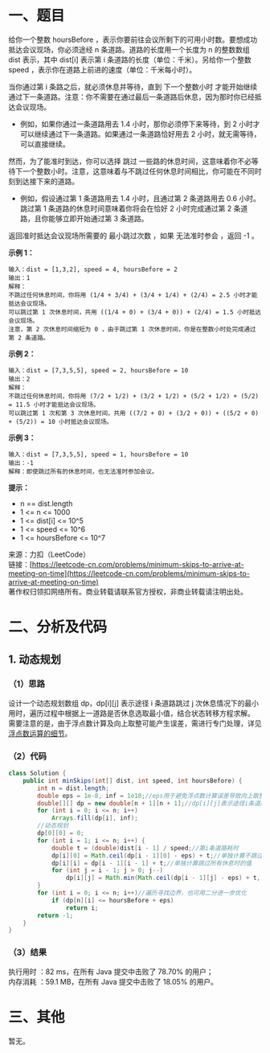 # 一、题目
给你一个整数 hoursBefore ，表示你要前往会议所剩下的可用小时数。要想成功抵达会议现场，你必须途经 n 条道路。道路的长度用一个长度为 n 的整数数组 dist 表示，其中 dist[i] 表示第 i 条道路的长度（单位：千米）。另给你一个整数 speed ，表示你在道路上前进的速度（单位：千米每小时）。      
       
当你通过第 i 条路之后，就必须休息并等待，直到 下一个整数小时 才能开始继续通过下一条道路。注意：你不需要在通过最后一条道路后休息，因为那时你已经抵达会议现场。     
- 例如，如果你通过一条道路用去 1.4 小时，那你必须停下来等待，到 2 小时才可以继续通过下一条道路。如果通过一条道路恰好用去 2 小时，就无需等待，可以直接继续。
           
           
然而，为了能准时到达，你可以选择 跳过 一些路的休息时间，这意味着你不必等待下一个整数小时。注意，这意味着与不跳过任何休息时间相比，你可能在不同时刻到达接下来的道路。       
- 例如，假设通过第 1 条道路用去 1.4 小时，且通过第 2 条道路用去 0.6 小时。跳过第 1 条道路的休息时间意味着你将会在恰好 2 小时完成通过第 2 条道路，且你能够立即开始通过第 3 条道路。
         
         
返回准时抵达会议现场所需要的 最小跳过次数 ，如果 无法准时参会 ，返回 -1 。        
       
**示例 1：**    
```
输入：dist = [1,3,2], speed = 4, hoursBefore = 2
输出：1
解释：
不跳过任何休息时间，你将用 (1/4 + 3/4) + (3/4 + 1/4) + (2/4) = 2.5 小时才能抵达会议现场。
可以跳过第 1 次休息时间，共用 ((1/4 + 0) + (3/4 + 0)) + (2/4) = 1.5 小时抵达会议现场。
注意，第 2 次休息时间缩短为 0 ，由于跳过第 1 次休息时间，你是在整数小时处完成通过第 2 条道路。
```
**示例 2：**     
```
输入：dist = [7,3,5,5], speed = 2, hoursBefore = 10
输出：2
解释：
不跳过任何休息时间，你将用 (7/2 + 1/2) + (3/2 + 1/2) + (5/2 + 1/2) + (5/2) = 11.5 小时才能抵达会议现场。
可以跳过第 1 次和第 3 次休息时间，共用 ((7/2 + 0) + (3/2 + 0)) + ((5/2 + 0) + (5/2)) = 10 小时抵达会议现场。
```
**示例 3：**     
```
输入：dist = [7,3,5,5], speed = 1, hoursBefore = 10
输出：-1
解释：即使跳过所有的休息时间，也无法准时参加会议。
```
**提示：**     
- n == dist.length
- 1 <= n <= 1000
- 1 <= dist[i] <= 10^5
- 1 <= speed <= 10^6
- 1 <= hoursBefore <= 10^7
       
来源：力扣（LeetCode）       
链接：[https://leetcode-cn.com/problems/minimum-skips-to-arrive-at-meeting-on-time](https://leetcode-cn.com/problems/minimum-skips-to-arrive-at-meeting-on-time)      
著作权归领扣网络所有。商业转载请联系官方授权，非商业转载请注明出处。     
# 二、分析及代码    
## 1. 动态规划
### （1）思路
设计一个动态规划数组 dp，dp[i][j] 表示途径 i 条道路跳过 j 次休息情况下的最小用时，遍历过程中根据上一道路是否休息选取最小值，结合状态转移方程求解。      
需要注意的是，由于浮点数计算及向上取整可能产生误差，需进行专门处理，详见[浮点数运算的细节](https://leetcode-cn.com/problems/minimum-skips-to-arrive-at-meeting-on-time/solution/minimum-skips-to-arrive-at-meeting-on-ti-dp7v/)。     
### （2）代码
```java
class Solution {
    public int minSkips(int[] dist, int speed, int hoursBefore) {
        int n = dist.length;
        double eps = 1e-8, inf = 1e10;//eps用于避免浮点数计算误差导致向上取整后出现错误，inf作为最大值初始化动态规划数组
        double[][] dp = new double[n + 1][n + 1];//dp[i][j]表示途径i条道路跳过j次休息时的最小用时
        for (int i = 0; i <= n; i++)
            Arrays.fill(dp[i], inf);
        //动态规划
        dp[0][0] = 0;
        for (int i = 1; i <= n; i++) {
            double t = (double)dist[i - 1] / speed;//第i条道路耗时
            dp[i][0] = Math.ceil(dp[i - 1][0] - eps) + t;//单独计算不跳过休息时的值
            dp[i][i] = dp[i - 1][i - 1] + t;//单独计算跳过所有休息时的值
            for (int j = i - 1; j > 0; j--)
                dp[i][j] = Math.min(Math.ceil(dp[i - 1][j] - eps) + t, dp[i - 1][j - 1] + t);//根据上一道路是否休息，确定最小值
        }
        for (int i = 0; i <= n; i++)//遍历寻找边界，也可用二分进一步优化
            if (dp[n][i] <= hoursBefore + eps)
                return i;
        return -1;
    }
}
```
### （3）结果
执行用时 ：82 ms，在所有 Java 提交中击败了 78.70% 的用户；    
内存消耗 ：59.1 MB，在所有 Java 提交中击败了 18.05% 的用户。      
# 三、其他
暂无。  

